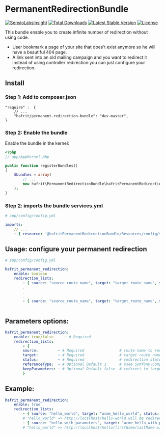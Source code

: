 # PermanentRedirectionBundle

[![SensioLabsInsight](https://insight.sensiolabs.com/projects/5311cf99-0721-49de-887e-1b530451c650/mini.png)](https://insight.sensiolabs.com/projects/5311cf99-0721-49de-887e-1b530451c650)
[![Total Downloads](https://poser.pugx.org/hafrit/permanent-redirection-bundle/downloads)](https://packagist.org/packages/hafrit/permanent-redirection-bundle)
[![Latest Stable Version](https://poser.pugx.org/hafrit/permanent-redirection-bundle/v/stable)](https://packagist.org/packages/hafrit/permanent-redirection-bundle)
[![License](https://poser.pugx.org/hafrit/permanent-redirection-bundle/license)](https://packagist.org/packages/hafrit/permanent-redirection-bundle)

This bundle enable you to create infinite number of redirection without using code.
- User bookmark a page of your site that does't exist anymore so he will have a beautiful 404 page.
- A link sent into an old mailing campaign and you want to redirect it instead of using controller redirection you can just configure your redirection.

## Install

### Step 1: Add to composer.json

```
"require" :  {
    // ...
    "hafrit/permanent-redirection-bundle": "dev-master",
}
```

### Step 2: Enable the bundle

Enable the bundle in the kernel:

``` php
<?php
// app/AppKernel.php

public function registerBundles()
{
    $bundles = array(
        // ...
        new hafrit\PermanentRedirectionBundle\hafritPermanentRedirectionBundle(),
    );
}
```

### Step 2: imports the bundle services.yml
```yaml
# app/config/config.yml

imports:
    // ...
    - { resource: '@hafritPermanentRedirectionBundle/Resources/config/services.yml' }
```

## Usage: configure your permanent redirection

```yaml
# app/config/config.yml

hafrit_permanent_redirection:
    enable: boolean
    redirection_lists:
        - { source: "source_route_name", target: "target_route_name", status: "redirection_status", referenceType: integer, keepParameters: boolean }
        .
        .
        .
        - { source: "source_route_name", target: "target_route_name", status: "301" }
        
```
## Parameters options:

```yaml
hafrit_permanent_redirection:
    enable: true/false     ~ # Required
    redirection_lists:
        - { 
        source:         ~ # Required                # route name to redirect,
        target:         ~ # Required                # target route name,
        status:         ~ # Required                # redirection status (301, 302, ...) @see Symfony\Component\HttpFoundation\Response.php isRedirect function         
        referenceType:  ~ # Optional Default 1      # @see Symfony\Component\Routing\Generator\UrlGeneratorInterface.php,             
        keepParameters: ~ # Optional Default false  # redirect to target route with the same source route parameters
        }

```

## Example:

```yaml
hafrit_permanent_redirection:
    enable: true
    redirection_lists:
        - { source: "hello_world", target: "acme_hello_world", status: "301" } 
        # "hello_world" => http://localhost/hello-world will be redirected to http://localhost/acme-hello-world with redirection code 301
        - { source: "hello_with_parameters", target: "acme_hello_with_parameters", status: "302", keepParameters: true }
        # "hello_world" => http://localhost/hello/firstName/lastName will be redirected with the same first and last name to http://localhost/acme-hello/firstName/lastName with redirection code 302
```
